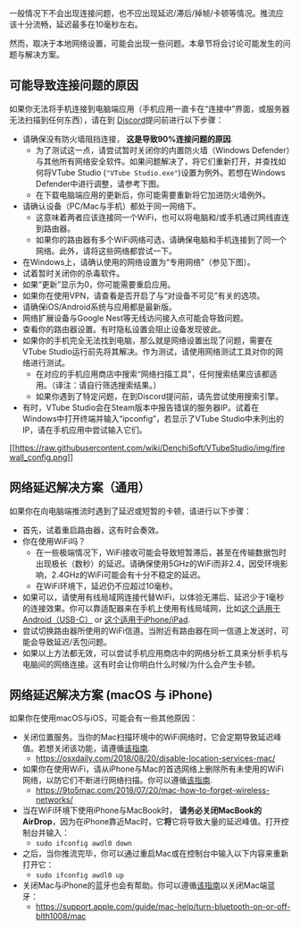 一般情况下不会出现连接问题，也不应出现延迟/滞后/掉帧/卡顿等情况。推流应该十分流畅，延迟最多在10毫秒左右。

然而，取决于本地网络设置，可能会出现一些问题。本章节将会讨论可能发生的问题与解决方案。


## 可能导致连接问题的原因

如果你无法将手机连接到电脑端应用（手机应用一直卡在“连接中”界面，或服务器无法扫描到任何东西），请在到 [Discord](https://discord.gg/VTubeStudio)提问前进行以下步骤：

* 请确保没有防火墙阻挡连接， **这是导致90%连接问题的原因**.
  * 为了测试这一点，请尝试暂时关闭你的内置防火墙（Windows Defender）与其他所有网络安全软件。如果问题解决了，将它们重新打开，并查找如何将VTube Studio (`"VTube Studio.exe"`)设置为例外。若想在Windows Defender中进行调整，请参考下图。
  * 在下载电脑端应用的更新后，你可能需要重新将它加进防火墙例外。
* 请确认设备（PC/Mac与手机）都处于同一网络下。
  * 这意味着两者应该连接同一个WiFi，也可以将电脑和/或手机通过网线直连到路由器。
  * 如果你的路由器有多个WiFi网络可选，请确保电脑和手机连接到了同一个网络。此外，请将这些网络都尝试一下。
* 在Windows上，请确认使用的网络设置为“专用网络”（参见下图）。
* 试着暂时关闭你的杀毒软件。
* 如果“更新”显示为0，你可能需要重启应用。
* 如果你在使用VPN，请查看是否开启了与“对设备不可见”有关的选项。
* 请确保iOS/Android系统与应用都是最新版。
* 网络扩展设备与Google Nest等无线访问接入点可能会导致问题。
* 查看你的路由器设置。有时隐私设置会阻止设备发现彼此。
* 如果你的手机完全无法找到电脑，那么就是网络设置出现了问题，需要在VTube Studio运行前先将其解决。作为测试，请使用网络测试工具对你的网络进行测试。
  * 在对应的手机应用商店中搜索“网络扫描工具”，任何搜索结果应该都适用。（译注：请自行筛选搜索结果。）
  * 如果你遇到了特定问题，在到Discord提问前，请先尝试使用搜索引擎。
* 有时，VTube Studio会在Steam版本中报告错误的服务器IP。试着在Windows中打开终端并输入“ipconfig”，若显示了VTube Studio中未列出的IP，请在手机应用中尝试输入它们。

[[https://raw.githubusercontent.com/wiki/DenchiSoft/VTubeStudio/img/firewall_config.png]]

## 网络延迟解决方案（通用）

如果你在向电脑端推流时遇到了延迟或短暂的卡顿，请进行以下步骤：
* 首先，试着重启路由器，这有时会奏效。
* 你在使用WiFi吗？
  * 在一些极端情况下，WiFi接收可能会导致短暂滞后，甚至在传输数据包时出现极长（数秒）的延迟。请确保使用5GHz的WiFi而非2.4，因受环境影响，2.4GHz的WiFi可能会有十分不稳定的延迟。
  * 在WiFi环境下，延迟仍不应超过10毫秒。
* 如果可以，请使用有线局域网连接代替WiFi，以体验无滞后、延迟少于1毫秒的连接效果。你可以靠适配器来在手机上使用有线局域网，比如[这个适用于Android（USB-C）](https://www.amazon.com/dp/B0823CB5MT/) or [这个适用于iPhone/iPad](https://www.amazon.com/Lighting-Ethernet-Adapter-Network-100Mbps/dp/B07VK8Q36S/).
* 尝试切换路由器所使用的WiFi信道。当附近有路由器在同一信道上发送时，可能会导致延迟/丢包问题。 
* 如果以上方法都无效，可以尝试手机应用商店中的网络分析工具来分析手机与电脑间的网络连接。这有时会让你明白什么时候/为什么会产生卡顿。


## 网络延迟解决方案 (macOS 与 iPhone)

如果你在使用macOS与iOS，可能会有一些其他原因： 
* 关闭位置服务。当你的Mac扫描环境中的WiFi网络时，它会定期导致延迟峰值。若想关闭该功能，请遵循[该指南](https://osxdaily.com/2018/08/20/disable-location-services-mac/). 
  * https://osxdaily.com/2018/08/20/disable-location-services-mac/ 
* 如果你在使用WiFi，请从iPhone与Mac的首选网络上删除所有未使用的WiFi网络，以防它们不断进行网络扫描。你可以遵循[该指南](https://9to5mac.com/2018/07/20/mac-how-to-forget-wireless-networks/).
  * https://9to5mac.com/2018/07/20/mac-how-to-forget-wireless-networks/
* 当在WiFi环境下使用iPhone与MacBook时， **请务必关闭MacBook的AirDrop**，因为在iPhone靠近Mac时，它**将**它将导致大量的延迟峰值。打开控制台并输入：
  * `sudo ifconfig awdl0 down`
* 之后，当你推流完毕，你可以通过重启Mac或在控制台中输入以下内容来重新打开它： 
  * `sudo ifconfig awdl0 up`
* 关闭Mac与iPhone的蓝牙也会有帮助。你可以遵循[该指南](https://support.apple.com/en-ca/guide/mac-help/blth1008/mac)以关闭Mac端蓝牙：
  * https://support.apple.com/guide/mac-help/turn-bluetooth-on-or-off-blth1008/mac 